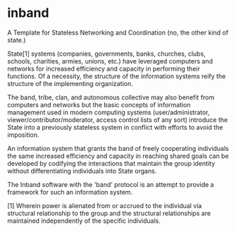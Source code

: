 # inband
A Template for Stateless Networking and Coordination (no, the other kind of state.)

State[1] systems (companies, governments, banks, churches, clubs, schools, charities, armies, unions, etc.) have leveraged computers and networks for increased efficiency and capacity in performing their functions. Of a necessity, the structure of the information systems reify the structure of the implementing organization.

The band, tribe, clan, and autonomous collective may also benefit from computers and networks but the basic concepts of information management used in modern computing systems (user/administrator, viewer/contributor/moderator, access control lists of any sort) introduce the State into a previously stateless system in conflict with efforts to avoid the imposition.

An information system that grants the band of freely cooperating individuals the same increased efficiency and capacity in reaching shared goals can be developed by codifying the interactions that maintain the group identity without differentiating individuals into State organs. 

The Inband software with the 'band' protocol is an attempt to provide a framework for such an information system.

[1] Wherein power is alienated from or accrued to the individual via structural relationship to the group and the structural relationships are maintained independently of the specific individuals.

